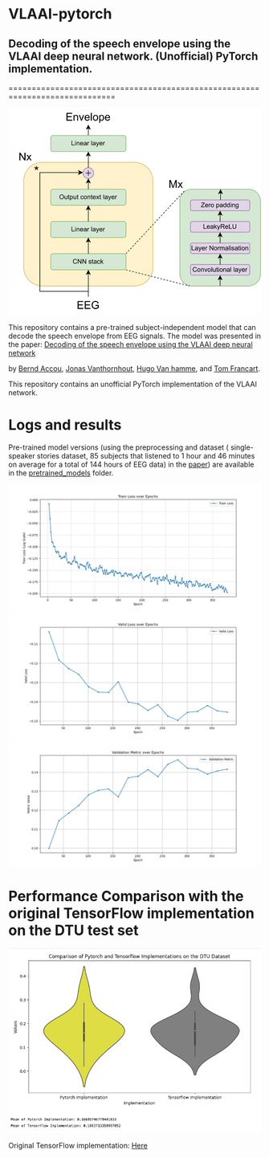 # VLAAI-pytorch
 
 ## Decoding of the speech envelope using the VLAAI deep neural network. (Unofficial) PyTorch implementation.
=============================================================================

![The vlaai network](./logs/vlaai_non_transparant.svg)

This repository contains a pre-trained subject-independent model that can
decode the speech envelope from EEG signals. The model was presented in the 
paper: [Decoding of the speech envelope using the VLAAI deep neural network](./#)

by [Bernd Accou](https://gbiomed.kuleuven.be/english/research/50000666/50000672/people/members/00114712), [Jonas Vanthornhout](https://gbiomed.kuleuven.be/english/research/50000666/50000672/people/members/00077061), [Hugo Van hamme](https://www.kuleuven.be/wieiswie/en/person/00040707), and [Tom Francart](https://gbiomed.kuleuven.be/english/research/50000666/50000672/people/members/00046624).

This repository contains an unofficial PyTorch implementation of the VLAAI network. 

# Logs and results

Pre-trained model versions (using the preprocessing and dataset (
single-speaker stories dataset, 85 subjects that listened to 1 hour and 46 
minutes on average for a total of 144 hours of EEG data) in the 
[paper](./#)) are available in the [pretrained_models](./checkpoints) folder.

![Train Loss](./logs/train_loss_overlayed_2.png)
![Valid Loss](./logs/valid_loss_overlayed_2.png)
![Correlation Metric](./logs/validation_metric_overlayed_2.png)

# Performance Comparison with the original TensorFlow implementation on the DTU test set

![Comparison](./logs/comparison.png)


Original TensorFlow implementation: [Here](https://github.com/exporl/vlaai)



